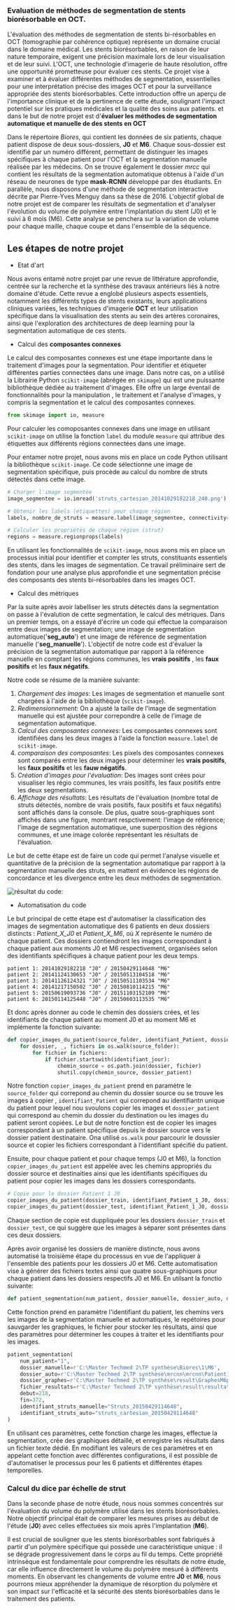 
### Evaluation de méthodes de segmentation de stents biorésorbable en OCT.

L'évaluation des méthodes de segmentation de stents bi-résorbables en OCT (tomographie par cohérence optique) représente un domaine crucial dans le domaine médical. Les stents biorésorbables, en raison de leur nature temporaire, exigent une précision maximale lors de leur visualisation et de leur suivi. L'OCT, une technologie d'imagerie de haute résolution, offre une opportunité prometteuse pour évaluer ces stents. Ce projet vise à examiner et à évaluer différentes méthodes de segmentation, essentielles pour une interprétation précise des images OCT et pour la surveillance appropriée des stents biorésorbables. Cette introduction offre un aperçu de l'importance clinique et de la pertinence de cette étude, soulignant l'impact potentiel sur les pratiques médicales et la qualité des soins aux patients. et dans le but de notre projet est d'**évaluer les méthodes de segmentation automatique et manuelle de des stents en OCT** 

Dans le répertoire *Biores*, qui contient les données de six patients, chaque patient dispose de deux sous-dossiers, **J0** et **M6**. Chaque sous-dossier est identifié par un numéro différent, permettant de distinguer les images spécifiques à chaque patient pour l'OCT et la segmentation manuelle réalisée par les médecins. On se trouve également le dossier *mrcc* qui contient les résultats de la segmentation automatique obtenus à l'aide d'un réseau de neurones de type **mask-RCNN** développé par des étudiants. En parallèle, nous disposons d'une méthode de segmentation interactive décrite par Pierre-Yves Menguy dans sa thèse de 2016. L'objectif global de notre projet est de comparer les résultats de segmentation et d'analyser l'évolution du volume de polymère entre l'implantation du stent (J0) et le suivi à 6 mois (M6). Cette analyse se penchera sur la variation de volume pour chaque maille, chaque coupe et dans l'ensemble de la séquence.



## Les étapes de notre projet

- Etat d'art

Nous avons entamé notre projet par une revue de littérature approfondie, centrée sur la recherche et la synthèse des travaux antérieurs liés à notre domaine d'étude. Cette revue a englobé plusieurs aspects essentiels, notamment les différents types de stents existants, leurs applications cliniques variées, les techniques d'imagerie **OCT** et leur utilisation spécifique dans la visualisation des stents au sein des artères coronaires, ainsi que l'exploration des architectures de deep learning pour la segmentation automatique de ces stents.

- Calcul des **composantes connexes**

Le calcul des composantes connexes est une étape importante dans le traitement d'images pour la segmentation. Pour identifier et étiqueter différentes parties connectées dans une image. Dans notre cas, on a utilisé la Librairie Python `scikit-image` (abrégée en `skimage`) qui est une puissante bibliothèque dédiée au traitement d'images. Elle offre un large éventail de fonctionnalités pour la manipulation , le traitement et l'analyse d'images, y compris la segmentation et le calcul des composantes connexes.

```python
from skimage import io, measure
```

Pour calculer les comoposantes connexes dans une image en utilisant `scikit-image` on utilise la fonction `label` du module `measure` qui attribue des étiquettes aux différents régions connectées dans une image.

Pour entamer notre projet, nous avons mis en place un code Python utilisant la bibliothèque `scikit-image`. Ce code sélectionne une image de segmentation spécifique, puis procède au calcul du nombre de struts détectés dans cette image.

```python
# Charger l'image segmentée
image_segmentee = io.imread('struts_cartesian_20141029182218_240.png')

# Obtenir les labels (étiquettes) pour chaque région
labels, nombre_de_struts = measure.label(image_segmentee, connectivity=2, return_num=True)

# Calculer les propriétés de chaque région (strut)
regions = measure.regionprops(labels)
```

En utilisant les fonctionnalités de `scikit-image`, nous avons mis en place un processus initial pour identifier et compter les struts, constituants essentiels des stents, dans les images de segmentation. Ce travail préliminaire sert de fondation pour une analyse plus approfondie et une segmentation précise des composants des stents bi-résorbables dans les images OCT.

- Calcul des métriques

Par la suite après avoir labelliser les struts détectés dans la segmentation on passe à l'évalution de cette segmentation, le calcul des métriques. Dans un premier temps, on a essayé d'écrire un code qui effectue la comparaison entre deux images de segmentation; une image de segmentation automatique('**seg_auto**') et une image de référence de segmentation manuelle ('**seg_manuelle**'). L'objectif de notre code est d'évaluer la précision de la segmentation automatique par rapport à la référence manuelle en comptant les régions communes, les **vrais positifs** , les **faux positifs** et les **faux négatifs**.

Notre code se résume de la manière suivante:
1. *Chargement des images*: Les images de segmentation et manuelle sont chargées à l'aide de la bibliothèque (`scikit-image`).
2. *Redimensionnement*: On a ajusté la taille de l'image de segmentation manuelle qui est ajustée pour correpondre à celle de l'image de segmentation automatique. 
3. *Calcul des composantes connexes*: Les composantes connexes sont identifiées dans les deux images à l'aide la fonction `measure.label` de `scikit-image`.
4. *comparaison des composantes*: Les pixels des composantes connexes sont comparés entre les deux images pour déterminer les **vrais positifs**, les **faux positifs** et les **fauw négatifs**.
5. *Création d'images pour l'évaluation*: Des images sont crées pour visualiser les régio communes, les vrais positifs, les faux positifs entre les deux segmentations.
6. *Affichage des résultats*: Les résultats de l'évaluation (nombre total de struts détectés, nombre de vrais positifs, faux positifs et faux négatifs) sont affichés dans la console. De plus, quatre sous-graphiques sont affichés dans une figure, montrant respctivement: l'image de référence; l'image de segmentation automatique, une superposition des régions communes, et une image colorée représentant les résultats de l'évaluation.

Le but de cette étape est de faire un code qui permet l'analyse visuelle et quantitative de la précision de la segmentation automatique par rapport à la segmentation manuelle des struts, en mattent en évidence les régions de concordance et les divergence entre les deux méthodes de segmentation.

 ![résultat du code:](superposition_patient1_jour237.png)

- Automatisation du code
  
Le but principal de cette étape est d'automatiser la classification des images de segmentation automatique des 6 patients en deux dossiers distincts : *Patient_X_J0* et *Patient_X_M6*, où *X* représente le numéro de chaque patient. Ces dossiers contiendront les images correspondant à chaque patient aux moments J0 et M6 respectivement, organisées selon des identifiants spécifiques à chaque patient pour les deux temps.

```
patient 1: 20141029182218 "J0" / 20150429114648 "M6"
patient 2: 20141124130653 "J0" / 20150513104518 "M6"
patient 3: 20141126124321 "J0" / 20150511103534 "M6"
patient 4: 20141217150502 "J0" / 20150810114215 "M6"
patient 5: 20150619093736 "J0" / 20151103152109 "M6"
patient 6: 20150114125448 "J0" / 20150603113535 "M6"

```
Et donc après donner au code le chemin des dossiers crées, et les identifiants de chaque patient au moment J0 et au moment M6 et implémente la fonction suivante:

```python
def copier_images_du_patient(source_folder, identifiant_Patient, dossier_patient):
    for dossier, _, fichiers in os.walk(source_folder):
        for fichier in fichiers:
            if fichier.startswith(identifiant_jour):
                chemin_source = os.path.join(dossier, fichier)
                shutil.copy(chemin_source, dossier_patient)
```
Notre fonction `copier_images_du_patient` prend en paramètre le `source_folder` qui correpond au chemin du dossier source ou se trouve les images à copier  , `identifiant_Patient` qui correpond au identifiantn unique du patient pour lequel nou svoulons copier les images et  `dossier_patient` qui correspond au chemin du dossier du destination ou les images du patient seront copiées. Le but de notre fonction est de copier les images correspondant à un patient spécifique depuis le dossier source vers le dossier patient destinataire. Ona utilisé `os.walk` pour parcourir le doussier source et copier les fichiers correspondant à l'identifiant spécifié du patient.

Ensuite, pour chaque patient et pour chaque temps (J0 et M6), la fonction `copier_images_du_patient` est appelée avec les chemins appropriés du dossier source et destinaities ainsi que les identifiants spécifiques du patient pour copier les images dans les dossiers correspondants.

```python
# Copie pour le dossier Patient 1 J0
copier_images_du_patient(dossier_train, identifiant_Patient_1_J0, dossier_patient_1_J0)
copier_images_du_patient(dossier_test, identifiant_Patient_1_J0, dossier_patient_1_J0)
```
Chaque section de copie est duppliquée pour les dossiers `dossier_train` et `dossier_test`, ce qui suggère que les images à séparer sont présentes dans ces deux dossiers.

Après avoir organisé les dossiers de manière distincte, nous avons automatisé la troisième étape du processus en vue de l'appliquer à l'ensemble des patients pour les dossiers J0 et M6. Cette automatisation vise à générer des fichiers textes ainsi que quatre sous-graphiques pour chaque patient dans les dossiers respectifs J0 et M6. En utilsant la fonctio suivante:

```python
def patient_segmentation(num_patient, dossier_manuelle, dossier_auto, dossier_graphes, fichier_resultats, debut, fin, identifiant_struts_manuelle, identifiant_struts_auto)
```
Cette fonction prend en paramètre l'identifiant du patient, les chemins vers les images de la segmentation manuelle et automatiques, le repétoires pour sauvgarder les graphiques, le fichier pour stocker les résultats, ainsi que des paramètres pour déterminer les coupes à traiter et les identifiants pour les images.

```python
patient_segmentation(
    num_patient="1",
    dossier_manuelle=r'C:\Master Techmed 2\TP synthèse\Biores\1\M6',
    dossier_auto=r'C:\Master Techmed 2\TP synthèse\mrcnn\mrcnn\Patient1M6',
    dossier_graphes=r'C:\Master Techmed 2\TP synthèse\result\GraphesM6patient1',
    fichier_resultats=r'C:\Master Techmed 2\TP synthèse\result\resultatsM6patient1.txt',
    debut=218,
    fin=372,
    identifiant_struts_manuelle="Struts_20150429114648",
    identifiant_struts_auto="struts_cartesian_20150429114648"
)
```
En utilisant ces paramètres, cette fonction charge les images, effectue la segmentation, crée des graphiques détaillé, et enregistre les résultats dans un fichier texte dédié. En modifiant les valeurs de ces paramètres et en appelant cette fonction avec différentes configurations, il est possible de d'automatiser le processus pour les 6 patients et différentes étapes temporelles.

### Calcul du dice par échelle de strut
Dans la seconde phase de notre étude, nous nous sommes concentrés sur l'évaluation du volume du polymère utilisé dans les stents biorésorbables. Notre objectif principal était de comparer les mesures prises au début de l'étude (**J0**) avec celles effectuées six mois après l'implantation (**M6**).

Il est crucial de souligner que les stents biorésorbables sont fabriqués à partir d'un polymère spécifique qui possède une caractéristique unique : il se dégrade progressivement dans le corps au fil du temps. Cette propriété intrinsèque est fondamentale pour comprendre les résultats de notre étude, car elle influence directement le volume du polymère mesuré à différents moments. En observant les changements de volume entre **J0** et **M6**, nous pourrons mieux appréhender la dynamique de résorption du polymère et son impact sur l'efficacité et la sécurité des stents biorésorbables dans le traitement des patients.


